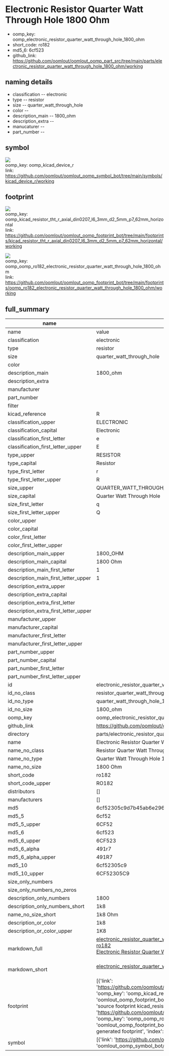 # Electronic Resistor Quarter Watt Through Hole 1800 Ohm

  
* oomp_key: oomp_electronic_resistor_quarter_watt_through_hole_1800_ohm 
* short_code: ro182
* md5_6: 6cf523  
* github_link: https://github.com/oomlout/oomlout_oomp_part_src/tree/main/parts/electronic_resistor_quarter_watt_through_hole_1800_ohm/working  
## naming details
* classification -- electronic
* type -- resistor
* size -- quarter_watt_through_hole
* color -- 
* description_main -- 1800_ohm
* description_extra -- 
* manucaturer -- 
* part_number -- 



## symbol

![](symbol/{index}/working/working_600.png)  
oomp_key: oomp_kicad_device_r  
link: https://github.com/oomlout/oomlout_oomp_symbol_bot/tree/main/symbols/kicad_device_r/working  

## footprint

![](footprint/{index}/working/working_600.png)  
oomp_key: oomp_kicad_resistor_tht_r_axial_din0207_l6_3mm_d2_5mm_p7_62mm_horizontal  
link: https://github.com/oomlout/oomlout_oomp_footprint_bot/tree/main/footprints/kicad_resistor_tht_r_axial_din0207_l6_3mm_d2_5mm_p7_62mm_horizontal/working  

![](footprint/{index}/working/working_600.png)  
oomp_key: oomp_oomp_ro182_electronic_resistor_quarter_watt_through_hole_1800_ohm  
link: https://github.com/oomlout/oomlout_oomp_footprint_bot/tree/main/footprints/oomp_ro182_electronic_resistor_quarter_watt_through_hole_1800_ohm/working  

## full_summary
| name | value | 
| --- | --- | 
| name | value | 
| classification | electronic | 
| type | resistor | 
| size | quarter_watt_through_hole | 
| color |  | 
| description_main | 1800_ohm | 
| description_extra |  | 
| manufacturer |  | 
| part_number |  | 
| filter |  | 
| kicad_reference | R | 
| classification_upper | ELECTRONIC | 
| classification_capital | Electronic | 
| classification_first_letter | e | 
| classification_first_letter_upper | E | 
| type_upper | RESISTOR | 
| type_capital | Resistor | 
| type_first_letter | r | 
| type_first_letter_upper | R | 
| size_upper | QUARTER_WATT_THROUGH_HOLE | 
| size_capital | Quarter Watt Through Hole | 
| size_first_letter | q | 
| size_first_letter_upper | Q | 
| color_upper |  | 
| color_capital |  | 
| color_first_letter |  | 
| color_first_letter_upper |  | 
| description_main_upper | 1800_OHM | 
| description_main_capital | 1800 Ohm | 
| description_main_first_letter | 1 | 
| description_main_first_letter_upper | 1 | 
| description_extra_upper |  | 
| description_extra_capital |  | 
| description_extra_first_letter |  | 
| description_extra_first_letter_upper |  | 
| manufacturer_upper |  | 
| manufacturer_capital |  | 
| manufacturer_first_letter |  | 
| manufacturer_first_letter_upper |  | 
| part_number_upper |  | 
| part_number_capital |  | 
| part_number_first_letter |  | 
| part_number_first_letter_upper |  | 
| id | electronic_resistor_quarter_watt_through_hole_1800_ohm | 
| id_no_class | resistor_quarter_watt_through_hole_1800_ohm | 
| id_no_type | quarter_watt_through_hole_1800_ohm | 
| id_no_size | 1800_ohm | 
| oomp_key | oomp_electronic_resistor_quarter_watt_through_hole_1800_ohm | 
| github_link | https://github.com/oomlout/oomlout_oomp_part_src/tree/main/parts/electronic_resistor_quarter_watt_through_hole_1800_ohm/working | 
| directory | parts/electronic_resistor_quarter_watt_through_hole_1800_ohm | 
| name | Electronic Resistor Quarter Watt Through Hole 1800 Ohm | 
| name_no_class | Resistor Quarter Watt Through Hole 1800 Ohm | 
| name_no_type | Quarter Watt Through Hole 1800 Ohm | 
| name_no_size | 1800 Ohm | 
| short_code | ro182 | 
| short_code_upper | RO182 | 
| distributors | [] | 
| manufacturers | [] | 
| md5 | 6cf52305c9d7b45ab6e296ac6a4d999c | 
| md5_5 | 6cf52 | 
| md5_5_upper | 6CF52 | 
| md5_6 | 6cf523 | 
| md5_6_upper | 6CF523 | 
| md5_6_alpha | 491r7 | 
| md5_6_alpha_upper | 491R7 | 
| md5_10 | 6cf52305c9 | 
| md5_10_upper | 6CF52305C9 | 
| size_only_numbers |  | 
| size_only_numbers_no_zeros |  | 
| description_only_numbers | 1800 | 
| description_only_numbers_short | 1k8 | 
| name_no_size_short | 1k8 Ohm | 
| description_or_color | 1k8 | 
| description_or_color_upper | 1K8 | 
| markdown_full | [electronic_resistor_quarter_watt_through_hole_1800_ohm](https://github.com/oomlout/oomlout_oomp_part_src/tree/main/parts/electronic_resistor_quarter_watt_through_hole_1800_ohm/working)<br>[ro182](https://github.com/oomlout/oomlout_oomp_part_src/tree/main/parts/electronic_resistor_quarter_watt_through_hole_1800_ohm/working)<br>[Electronic Resistor Quarter Watt Through Hole 1800 Ohm](https://github.com/oomlout/oomlout_oomp_part_src/tree/main/parts/electronic_resistor_quarter_watt_through_hole_1800_ohm/working)<br><br> | 
| markdown_short | [electronic_resistor_quarter_watt_through_hole_1800_ohm](https://github.com/oomlout/oomlout_oomp_part_src/tree/main/parts/electronic_resistor_quarter_watt_through_hole_1800_ohm/working)<br><br> | 
| footprint | [{'link': 'https://github.com/oomlout/oomlout_oomp_footprint_bot/tree/main/foootprntss/kicad_resistor_tht_r_axial_din0207_l6_3mm_d2_5mm_p7_62mm_horizontal', 'oomp_key': 'oomp_kicad_resistor_tht_r_axial_din0207_l6_3mm_d2_5mm_p7_62mm_horizontal', 'directory': 'oomlout_oomp_footprint_bot/footprints/kicad_resistor_tht_r_axial_din0207_l6_3mm_d2_5mm_p7_62mm_horizontal//working/working.kicad_mod', 'note': 'source footprint kicad_resistor_tht_r_axial_din0207_l6_3mm_d2_5mm_p7_62mm_horizontal', 'index': 0}, {'link': 'https://github.com/oomlout/oomlout_oomp_footprint_bot/tree/main/foootprntss/oomp_ro182_electronic_resistor_quarter_watt_through_hole_1800_ohm', 'oomp_key': 'oomp_oomp_ro182_electronic_resistor_quarter_watt_through_hole_1800_ohm', 'directory': 'oomlout_oomp_footprint_bot/footprints/oomp_ro182_electronic_resistor_quarter_watt_through_hole_1800_ohm//working/working.kicad_mod', 'note': 'oomp generated footprint', 'index': 1}] | 
| symbol | [{'link': 'https://github.com/oomlout/oomlout_oomp_symbol_bot/tree/main/symbols/kicad_device_r', 'oomp_key': 'oomp_kicad_device_r', 'directory': 'oomlout_oomp_symbol_bot/symbols/kicad_device_r//working/working.kicad_sym', 'index': 0}] | 
